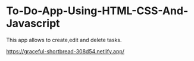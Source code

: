 # To-Do-App-Using-HTML-CSS-And-Javascript
This app allows to create,edit and delete tasks.


https://graceful-shortbread-308d54.netlify.app/

